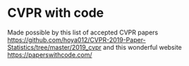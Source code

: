 # CVPR with code

Made possible by this list of accepted CVPR papers https://github.com/hoya012/CVPR-2019-Paper-Statistics/tree/master/2019_cvpr and this wonderful website https://paperswithcode.com/
